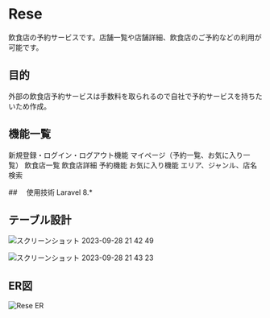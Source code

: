 # Rese
飲食店の予約サービスです。店舗一覧や店舗詳細、飲食店のご予約などの利用が可能です。

## 目的
外部の飲食店予約サービスは手数料を取られるので自社で予約サービスを持ちたいため作成。

## 機能一覧
新規登録・ログイン・ログアウト機能
マイページ（予約一覧、お気に入り一覧）
飲食店一覧
飲食店詳細
予約機能
お気に入り機能
エリア、ジャンル、店名検索

##　 使用技術
Laravel 8.*

## テーブル設計
![スクリーンショット 2023-09-28 21 42 49](https://github.com/fuukahamagaki/Rese/assets/108574870/b6f10d2f-b7cd-4b4a-8aff-0257cc84ef52)

![スクリーンショット 2023-09-28 21 43 23](https://github.com/fuukahamagaki/Rese/assets/108574870/55b9b118-b598-47f2-a84a-f6a42a2ae535)


## ER図
![Rese ER](https://github.com/fuukahamagaki/Rese/assets/108574870/116a8803-f34c-4c55-9d00-fde39cef7394)

